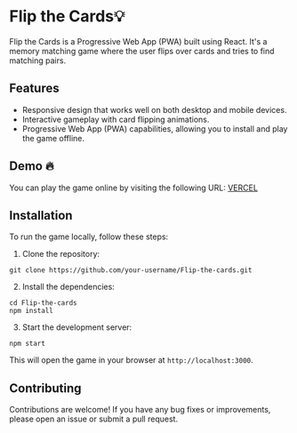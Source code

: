 # Flip the Cards💡

Flip the Cards is a Progressive Web App (PWA) built using React. It's a memory matching game where the user flips over cards and tries to find matching pairs.

## Features

- Responsive design that works well on both desktop and mobile devices.
- Interactive gameplay with card flipping animations.
- Progressive Web App (PWA) capabilities, allowing you to install and play the game offline.

## Demo 🔥

You can play the game online by visiting the following URL: [VERCEL](https://flip-the-cards-deployment.vercel.app/)

## Installation

To run the game locally, follow these steps:

1. Clone the repository:

```
git clone https://github.com/your-username/Flip-the-cards.git
```

2. Install the dependencies:

```
cd Flip-the-cards
npm install
```

3. Start the development server:

```
npm start
```
This will open the game in your browser at `http://localhost:3000`.

## Contributing
Contributions are welcome! If you have any bug fixes or improvements, please open an issue or submit a pull request.

